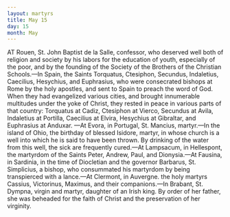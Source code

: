 ```yaml
---
layout: martyrs
title: May 15
day: 15
month: May
---
```

AT Rouen, St. John Baptist de la Salle, confessor,
who deserved well both of religion and society
by his labors for the education of youth, especially
of the poor, and by the founding of the Society of the
Brothers of the Christian Schools.&mdash;In Spain, the
Saints Torquatus, Ctesiphon, Secundus, Indaletius,
Caecilius, Hesychius, and Euphrasius, who were consecrated bishops at Rome by the holy apostles, and
sent to Spain to preach the word of God. When
they had evangelized various cities, and brought innumerable multitudes under the yoke of Christ, they
rested in peace in various parts of that country:
Torquatus at Cadiz, Ctesiphon at Vierco, Secundus
at Avila, Indaletius at Portilla, Caecilius at Elvira,
Hesychius at Gibraltar, and Euphrasius at Anduxar.
&mdash;At Evora, in Portugal, St. Mancius, martyr.&mdash;In
the island of Ohio, the birthday of blessed Isidore,
martyr, in whose church is a well into which he is
said to have been thrown. By drinking of the water
from this well, the sick are frequently cured.&mdash;At
Lampsacum, in Hellespont, the martyrdom of the
Saints Peter, Andrew, Paul, and Dionysia.&mdash;At
Fausina, in Sardinia, in the time of Diocletian and
the governor Barbarus, St. Simplicius, a bishop,
who consummated his martyrdom by being transpierced with a lance.&mdash;At Clermont, in Auvergne.
the holy martyrs Cassius, Victorinus, Maximus, and
their companions.&mdash;In Brabant, St. Dympna, virgin
and martyr, daughter of an Irish king. By order
of her father, she was beheaded for the faith of
Christ and the preservation of her virginity.

